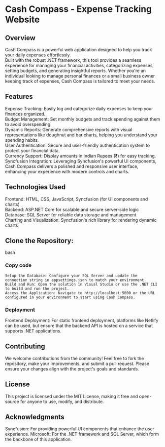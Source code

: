 # Cash Compass - Expense Tracking Website

## Overview
Cash Compass is a powerful web application designed to help you track your daily expenses effortlessly. 
<br>
Built with the robust .NET framework, this tool provides a seamless experience for managing your financial activities, categorizing expenses, setting budgets, and generating insightful reports. Whether you're an individual looking to manage personal finances or a small business owner keeping track of expenses, Cash Compass is tailored to meet your needs.

## Features
Expense Tracking: Easily log and categorize daily expenses to keep your finances organized.<br>
Budget Management: Set monthly budgets and track spending against them to avoid overspending.<br>
Dynamic Reports: Generate comprehensive reports with visual representations like doughnut and bar charts, helping you understand your spending habits.<br>
User Authentication: Secure and user-friendly authentication system to protect your financial data.<br>
Currency Support: Display amounts in Indian Rupees (₹) for easy tracking.<br>
Syncfusion Integration: Leveraging Syncfusion's powerful UI components, Cash Compass delivers a polished and responsive user interface, enhancing your experience with modern controls and charts.<br>
## Technologies Used
Frontend: HTML, CSS, JavaScript, Syncfusion (for UI components and charts)<br>
Backend: ASP.NET Core for scalable and secure server-side logic<br>
Database: SQL Server for reliable data storage and management<br>
Charting and Visualization: Syncfusion's rich library for rendering dynamic charts<br>

## Clone the Repository:
bash <br>
### Copy code
```git clone https://github.com/Tusharkumar9900/Cash_Compass.git
Setup the Database: Configure your SQL Server and update the connection string in appsettings.json to match your environment.
Build and Run: Open the solution in Visual Studio or use the .NET CLI to build and run the project.
Access the Application: Navigate to http://localhost:5000 or the URL configured in your environment to start using Cash Compass.
```
### Deployment
Frontend Deployment: For static frontend deployment, platforms like Netlify can be used, but ensure that the backend API is hosted on a service that supports .NET applications.<br>
## Contributing
We welcome contributions from the community! Feel free to fork the repository, make your improvements, and submit a pull request. Please ensure your changes align with the project's goals and standards.

## License
This project is licensed under the MIT License, making it free and open-source for anyone to use, modify, and distribute.

## Acknowledgments
Syncfusion: For providing powerful UI components that enhance the user experience.
Microsoft: For the .NET framework and SQL Server, which form the backbone of this application.
